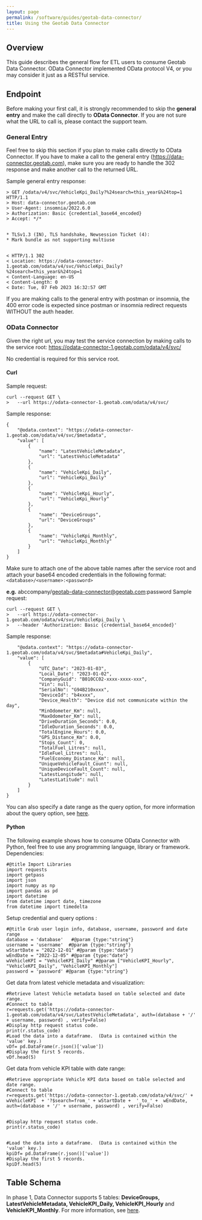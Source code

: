 ```yaml
---
layout: page
permalink: /software/guides/geotab-data-connector/
title: Using the Geotab Data Connector
---
```


## Overview
This guide describes the general flow for ETL users to consume Geotab Data Connector. OData Connector implemented OData protocol V4, or you may consider it just as a RESTful service.

## Endpoint
Before making your first call, it is strongly recommended to skip the **general entry** and make the call directly to **OData Connector**. If you are not sure what the URL to call is, please contact the support team.

### General Entry
Feel free to skip this section if you plan to make calls directly to OData Connector. If you have to make a call to the general entry (https://data-connector.geotab.com), make sure you are ready to handle the 302 response and make another call to the returned URL.

Sample general entry response:
```
> GET /odata/v4/svc/VehicleKpi_Daily?%24search=this_year&%24top=1 HTTP/1.1
> Host: data-connector.geotab.com
> User-Agent: insomnia/2022.6.0
> Authorization: Basic {credential_base64_encoded}
> Accept: */*


* TLSv1.3 (IN), TLS handshake, Newsession Ticket (4):
* Mark bundle as not supporting multiuse


< HTTP/1.1 302 
< Location: https://odata-connector-1.geotab.com/odata/v4/svc/VehicleKpi_Daily?%24search=this_year&%24top=1
< Content-Language: en-US
< Content-Length: 0
< Date: Tue, 07 Feb 2023 16:32:57 GMT
```
If you are making calls to the general entry with postman or insomnia, the 400 error code is expected since postman or insomnia redirect requests WITHOUT the auth header.

### OData Connector
Given the right url, you may test the service connection by making calls to the service root: https://odata-connector-1.geotab.com/odata/v4/svc/

No credential is required for this service root.

#### Curl
Sample request:
```
curl --request GET \
>   --url https://odata-connector-1.geotab.com/odata/v4/svc/
```
Sample response:
```
{
	"@odata.context": "https://odata-connector-1.geotab.com/odata/v4/svc/$metadata",
	"value": [
		{
			"name": "LatestVehicleMetadata",
			"url": "LatestVehicleMetadata"
		},
		{
			"name": "VehicleKpi_Daily",
			"url": "VehicleKpi_Daily"
		},
		{
			"name": "VehicleKpi_Hourly",
			"url": "VehicleKpi_Hourly"
		},
		{
			"name": "DeviceGroups",
			"url": "DeviceGroups"
		},
		{
			"name": "VehicleKpi_Monthly",
			"url": "VehicleKpi_Monthly"
		}
	]
}
```
Make sure to attach one of the above table names after the service root and attach your base64 encoded credentials in the following format:
`<database>/<username>:<password>`

**e.g.** abccompany/geotab-data-connector@geotab.com:password
Sample request:
```
curl --request GET \
>   --url https://odata-connector-1.geotab.com/odata/v4/svc/VehicleKpi_Daily \
>   --header 'Authorization: Basic {credential_base64_encoded}'
```
Sample response:
```{
	"@odata.context": "https://odata-connector-1.geotab.com/odata/v4/svc/$metadata#VehicleKpi_Daily",
	"value": [
		{
			"UTC_Date": "2023-01-03",
			"Local_Date": "2023-01-02",
			"CompanyGuid": "B010CC02-xxxx-xxxx-xxx",
			"Vin": null,
			"SerialNo": "G94B210xxxx",
			"DeviceId": "b4xxxx",
			"Device_Health": "Device did not communicate within the day",
			"MinOdometer_Km": null,
			"MaxOdometer_Km": null,
			"DriveDuration_Seconds": 0.0,
			"IdleDuration_Seconds": 0.0,
			"TotalEngine_Hours": 0.0,
			"GPS_Distance_Km": 0.0,
			"Stops_Count": 0,
			"TotalFuel_Litres": null,
			"IdleFuel_Litres": null,
			"FuelEconomy_Distance_Km": null,
			"UniqueVehicleFault_Count": null,
			"UniqueDeviceFault_Count": null,
			"LatestLongitude": null,
			"LatestLatitude": null
		}
	]
}
```
You can also specify a date range as the query option, for more information about the query option, see [here](https://docs.google.com/document/d/1PEY6L5i3UlVV-5S9FaAV0MHnReCl9vgLxs_mLs26yVo/edit#heading=h.xcvdktyx0p8t).

#### Python
The following example shows how to consume OData Connector with Python, feel free to use any programming language, library or framework.
Dependencies:
```
#@title Import Libraries
import requests
import getpass
import json
import numpy as np
import pandas as pd
import datetime
from datetime import date, timezone
from datetime import timedelta
```
Setup credential and query options :
```
#@title Grab user login info, database, username, password and date range
database = 'database'   #@param {type:"string"}
username = 'username'  #@param {type:"string"}
wStartDate = "2022-12-01" #@param {type:"date"}
wEndDate = "2022-12-05" #@param {type:"date"}
wVehicleKPI = "VehicleKPI_Daily" #@param ["VehicleKPI_Hourly", "VehicleKPI_Daily", "VehicleKPI_Monthly"]
password = 'password' #@param {type:"string"}
```
Get data from latest vehicle metadata and visualization:
```
#Retrieve latest Vehicle metadata based on table selected and date range.
#Connect to table
r=requests.get('https://odata-connector-1.geotab.com/odata/v4/svc/LatestVehicleMetadata', auth=(database + '/' + username, password) , verify=False)
#Display http request status code.
print(r.status_code)
#Load the data into a dataframe.  (Data is contained within the 'value' key.)
vDf= pd.DataFrame(r.json()['value'])
#Display the first 5 records.
vDf.head(5)
```
Get data from vehicle KPI table with date range:
```
#Retrieve appropriate Vehicle KPI data based on table selected and date range.
#Connect to table
r=requests.get('https://odata-connector-1.geotab.com/odata/v4/svc/' + wVehicleKPI  + '?$search=from_' + wStartDate +  '_to_' +  wEndDate, auth=(database + '/' + username, password) , verify=False)


#Display http request status code.
print(r.status_code)


#Load the data into a dataframe.  (Data is contained within the 'value' key.)
kpiDf= pd.DataFrame(r.json()['value'])
#Display the first 5 records.
kpiDf.head(5)
```
## Table Schema
In phase 1, Data Connector supports 5 tables: **DeviceGroups, LatestVehicleMetadata, VehicleKPI_Daily, VehicleKPI_Hourly** and **VehicleKPI_Monthly**. For more information, see [here](https://docs.google.com/document/d/1PEY6L5i3UlVV-5S9FaAV0MHnReCl9vgLxs_mLs26yVo/edit#heading=h.ct62i572rkz8).